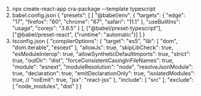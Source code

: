 1. npx create-react-app cra-package --template typescript
2. babel.config.json {
  "presets": [
    [
      "@babel/env",
      {
        "targets": {
          "edge": "17",
          "firefox": "60",
          "chrome": "67",
          "safari": "11.1"
        },
        "useBuiltIns": "usage",
        "corejs": "3.6.5"
      }
    ],
    ["@babel/preset-typescript"],
    ["@babel/preset-react", {"runtime": "automatic"}]
  ]
}
3. tsconfig.json {
  "compilerOptions": {
    "target": "es5",
    "lib": [
      "dom",
      "dom.iterable",
      "esnext"
    ],
    "allowJs": true,
    "skipLibCheck": true,
    "esModuleInterop": true,
    "allowSyntheticDefaultImports": true,
    "strict": true,
    "outDir": "dist",
    "forceConsistentCasingInFileNames": true,
    "module": "esnext",
    "moduleResolution": "node",
    "resolveJsonModule": true,
    "declaration": true,
    "emitDeclarationOnly": true,
    "isolatedModules": true,
    // "noEmit": true,
    "jsx": "react-jsx"
  },
  "include": [
    "src"
  ],
  "exclude": [
    "node_modules",
    "dist"
  ]
}

